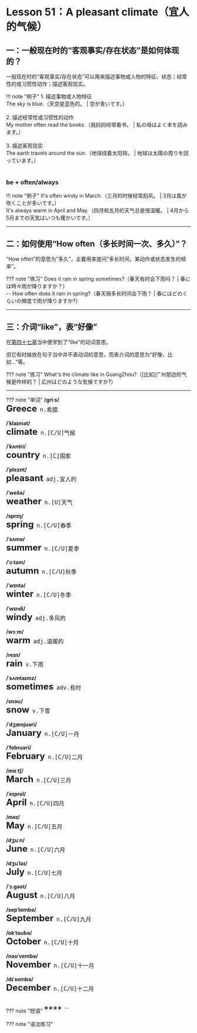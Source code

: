 # Lesson 51：A pleasant climate（宜人的气候）


## 一：一般现在时的“客观事实/存在状态”是如何体现的？

一般现在时的“客观事实/存在状态”可以用来描述事物或人物的特征、状态；经常性的或习惯性动作；描述客观现实。

!!! note "例子"
    1. 描述事物或人物特征<br>
    The sky is blue.（天空是蓝色的。 | 空が青いです。）<br>
    <br>
    2. 描述经常性或习惯性的动作<br>
    My mother often read the books.（我妈妈经常看书。 | 私の母はよく本を読みます。）<br>
    <br>
    3. 描述客观现实<br>
    The earth travels around the sun.（地球绕着太阳转。 | 地球は太陽の周りを回っています。）<br>
    <br>


### be + often/always

!!! note "例子"
    It's often windy in March.（三月的时候经常刮风。 | 3月は風が吹くことが多いです。）<br>
    It's always warm in April and May.（四月和五月的天气总是很温暖。 | 4月から5月までの天気はいつも暖かいです。）<br>


---
## 二：如何使用“How often（多长时间一次、多久）”？

“How often”的意思为“多久”，主要用来提问“多长时间，某动作或状态发生的频率”。

??? note "练习"
    Does it rain in spring sometimes?（春天有时会下雨吗？ | 春には時々雨が降りますか？）<br>
    -- How often does it rain in spring?（春天隔多长时间会下雨？ | 春にはどのくらいの頻度で雨が降りますか?）<br>


---
## 三：介词“like”，表“好像”

在[第四十七章](./Lesson-47.md)当中便学到了“like”的动词意思。

但它有时候放在句子当中并不表动词的意思，而表介词的意思为“好像，比如...”等。

??? note "练习"
    What's the climate like in GuangZhou?（[比如]广州那边的气候是咋样的？ | 広州はどのような気候ですか?）


---
??? note "单词"
    **/ɡriːs/**<br>
    <font size=5>**Greece**</font>&nbsp;&nbsp;<font size=4>`n.希腊`</font><br>
    <br>
    **/ˈklaɪmət/**<br>
    <font size=5>**climate**</font>&nbsp;&nbsp;<font size=4>`n.[C/U]气候`</font><br>
    <br>
    **/ˈkʌntri/**<br>
    <font size=5>**country**</font>&nbsp;&nbsp;<font size=4>`n.[C]国家`</font><br>
    <br>
    **/ˈpleznt/**<br>
    <font size=5>**pleasant**</font>&nbsp;&nbsp;<font size=4>`adj.宜人的`</font><br>
    <br>
    **/ˈweðə/**<br>
    <font size=5>**weather**</font>&nbsp;&nbsp;<font size=4>`n.[U]天气`</font><br>
    <br>
    **/sprɪŋ/**<br>
    <font size=5>**spring**</font>&nbsp;&nbsp;<font size=4>`n.[C/U]春季`</font><br>
    <br>
    **/ˈsʌmə/**<br>
    <font size=5>**summer**</font>&nbsp;&nbsp;<font size=4>`n.[C/U]夏季`</font><br>
    <br>
    **/ˈɔːtəm/**<br>
    <font size=5>**autumn**</font>&nbsp;&nbsp;<font size=4>`n.[C/U]秋季`</font><br>
    <br>
    **/ˈwɪntə/**<br>
    <font size=5>**winter**</font>&nbsp;&nbsp;<font size=4>`n.[C/U]冬季`</font><br>
    <br>
    **/ˈwɪndi/**<br>
    <font size=5>**windy**</font>&nbsp;&nbsp;<font size=4>`adj.多风的`</font><br>
    <br>
    **/wɔːm/**<br>
    <font size=5>**warm**</font>&nbsp;&nbsp;<font size=4>`adj.温暖的`</font><br>
    <br>
    **/reɪn/**<br>
    <font size=5>**rain**</font>&nbsp;&nbsp;<font size=4>`v.下雨`</font><br>
    <br>
    **/ˈsʌmtaɪmz/**<br>
    <font size=5>**sometimes**</font>&nbsp;&nbsp;<font size=4>`adv.有时`</font><br>
    <br>
    **/snəʊ/**<br>
    <font size=5>**snow**</font>&nbsp;&nbsp;<font size=4>`v.下雪`</font><br>
    <br>
    **/ˈdʒænjuəri/**<br>
    <font size=5>**January**</font>&nbsp;&nbsp;<font size=4>`n.[C/U]一月`</font><br>
    <br>
    **/ˈfebruəri/**<br>
    <font size=5>**February**</font>&nbsp;&nbsp;<font size=4>`n.[C/U]二月`</font><br>
    <br>
    **/mɑːtʃ/**<br>
    <font size=5>**March**</font>&nbsp;&nbsp;<font size=4>`n.[C/U]三月`</font><br>
    <br>
    **/ˈeɪprəl/**<br>
    <font size=5>**April**</font>&nbsp;&nbsp;<font size=4>`n.[C/U]四月`</font><br>
    <br>
    **/meɪ/**<br>
    <font size=5>**May**</font>&nbsp;&nbsp;<font size=4>`n.[C/U]五月`</font><br>
    <br>
    **/dʒuːn/**<br>
    <font size=5>**June**</font>&nbsp;&nbsp;<font size=4>`n.[C/U]六月`</font><br>
    <br>
    **/dʒuˈlaɪ/**<br>
    <font size=5>**July**</font>&nbsp;&nbsp;<font size=4>`n.[C/U]七月`</font><br>
    <br>
    **/ˈɔːɡəst/**<br>
    <font size=5>**August**</font>&nbsp;&nbsp;<font size=4>`n.[C/U]八月`</font><br>
    <br>
    **/sepˈtembə/**<br>
    <font size=5>**September**</font>&nbsp;&nbsp;<font size=4>`n.[C/U]九月`</font><br>
    <br>
    **/ɒkˈtəʊbə/**<br>
    <font size=5>**October**</font>&nbsp;&nbsp;<font size=4>`n.[C/U]十月`</font><br>
    <br>
    **/nəʊˈvembə/**<br>
    <font size=5>**November**</font>&nbsp;&nbsp;<font size=4>`n.[C/U]十一月`</font><br>
    <br>
    **/dɪˈsembə/**<br>
    <font size=5>**December**</font>&nbsp;&nbsp;<font size=4>`n.[C/U]十二月`</font><br>
    <br>



??? note "短语"
    <font size=5>****</font>&nbsp;&nbsp;<font size=4>``</font><br>


??? note "语法练习"

